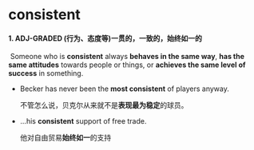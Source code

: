 # consistent

#### 1. ADJ-GRADED (行为、态度等)一贯的，一致的，始终如一的

​	Someone who is **consistent** always **behaves in the same way**, **has the same attitudes** towards people or things, or **achieves the same level of success** in something.

- Becker has never been the **most consistent** of players anyway.

  不管怎么说，贝克尔从来就不是**表现最为稳定**的球员。

- ...his **consistent** support of free trade.

  他对自由贸易**始终如一**的支持